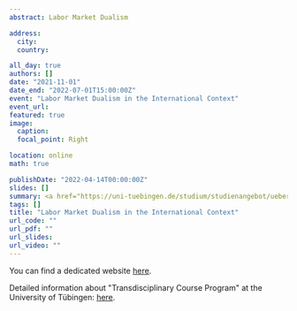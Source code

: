 ```yaml
---
abstract: Labor Market Dualism

address:
  city:
  country:

all_day: true
authors: []
date: "2021-11-01"
date_end: "2022-07-01T15:00:00Z"
event: "Labor Market Dualism in the International Context"
event_url:
featured: true
image:
  caption:
  focal_point: Right

location: online
math: true

publishDate: "2022-04-14T00:00:00Z"
slides: []
summary: <a href="https://uni-tuebingen.de/studium/studienangebot/ueberfachliche-kompetenzen/transdisciplinary-course-program/" target="_blank" rel="noopener noreferrer">"Transdisciplinary Course Program" at the University of T&#252;bingen</a>
tags: []
title: "Labor Market Dualism in the International Context"
url_code: ""
url_pdf: ""
url_slides:
url_video: ""
---
```


You can find a dedicated website <a href="https://dual-market.netlify.app/" target="_blank" rel="noopener noreferrer">here</a>.

Detailed information about "Transdisciplinary Course Program" at the University of T&#252;bingen: <a href="https://uni-tuebingen.de/studium/studienangebot/ueberfachliche-kompetenzen/transdisciplinary-course-program/" target="_blank" rel="noopener noreferrer">here</a>.   
